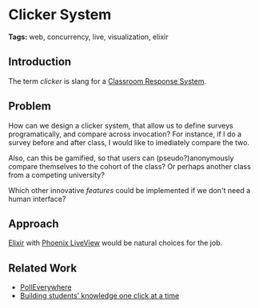 # Clicker System

**Tags:** web, concurrency, live, visualization, elixir

## Introduction

The term *clicker* is slang for a [Classroom Response System](https://cft.vanderbilt.edu/guides-sub-pages/clickers/). 

## Problem

How can we design a clicker system, that allow us to define surveys programatically, and compare across invocation? For instance, if I do a survey before and after class, I would like to imediately compare the two.

Also, can this be gamified, so that users can (pseudo?)anonymously compare themselves to the cohort of the class? Or perhaps another class from a competing university?

Which other innovative *features* could be implemented if we don't need a human interface?

## Approach

[Elixir](https://elixir-lang.org) with [Phoenix LiveView](https://www.youtube.com/watch?v=k4mSbCoBTPI) would be natural choices for the job.

## Related Work

- [PollEverywhere](https://www.polleverywhere.com)
- [Building students’ knowledge one click at a time](http://ojs.statsbiblioteket.dk/index.php/lom/article/view/7285/6602)

